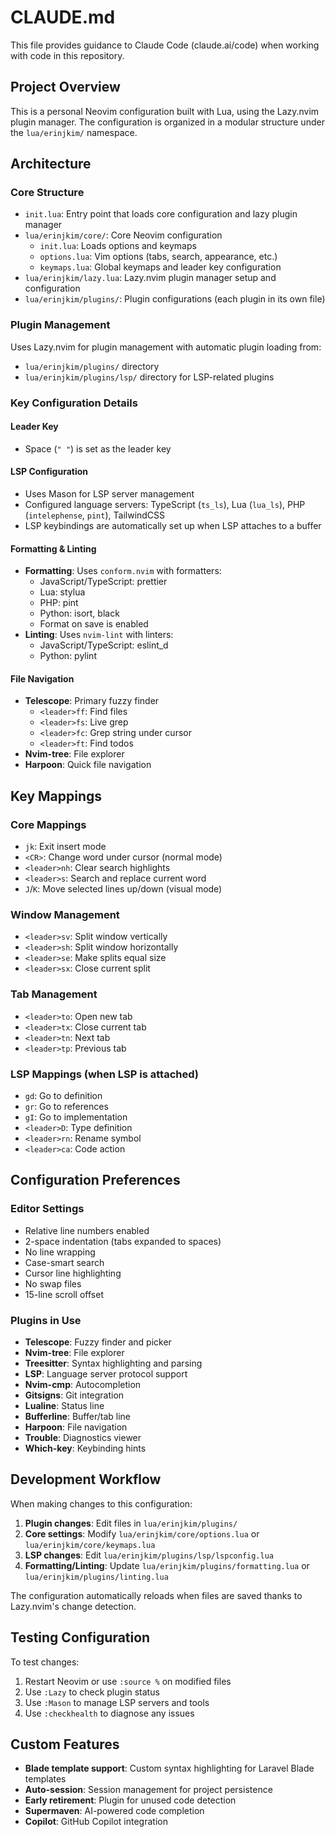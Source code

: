 # CLAUDE.md

This file provides guidance to Claude Code (claude.ai/code) when working with code in this repository.

## Project Overview

This is a personal Neovim configuration built with Lua, using the Lazy.nvim plugin manager. The configuration is organized in a modular structure under the `lua/erinjkim/` namespace.

## Architecture

### Core Structure
- `init.lua`: Entry point that loads core configuration and lazy plugin manager
- `lua/erinjkim/core/`: Core Neovim configuration
  - `init.lua`: Loads options and keymaps
  - `options.lua`: Vim options (tabs, search, appearance, etc.)
  - `keymaps.lua`: Global keymaps and leader key configuration
- `lua/erinjkim/lazy.lua`: Lazy.nvim plugin manager setup and configuration
- `lua/erinjkim/plugins/`: Plugin configurations (each plugin in its own file)

### Plugin Management
Uses Lazy.nvim for plugin management with automatic plugin loading from:
- `lua/erinjkim/plugins/` directory
- `lua/erinjkim/plugins/lsp/` directory for LSP-related plugins

### Key Configuration Details

#### Leader Key
- Space (`" "`) is set as the leader key

#### LSP Configuration
- Uses Mason for LSP server management
- Configured language servers: TypeScript (`ts_ls`), Lua (`lua_ls`), PHP (`intelephense`, `pint`), TailwindCSS
- LSP keybindings are automatically set up when LSP attaches to a buffer

#### Formatting & Linting
- **Formatting**: Uses `conform.nvim` with formatters:
  - JavaScript/TypeScript: prettier
  - Lua: stylua
  - PHP: pint
  - Python: isort, black
  - Format on save is enabled
- **Linting**: Uses `nvim-lint` with linters:
  - JavaScript/TypeScript: eslint_d
  - Python: pylint

#### File Navigation
- **Telescope**: Primary fuzzy finder
  - `<leader>ff`: Find files
  - `<leader>fs`: Live grep
  - `<leader>fc`: Grep string under cursor
  - `<leader>ft`: Find todos
- **Nvim-tree**: File explorer
- **Harpoon**: Quick file navigation

## Key Mappings

### Core Mappings
- `jk`: Exit insert mode
- `<CR>`: Change word under cursor (normal mode)
- `<leader>nh`: Clear search highlights
- `<leader>s`: Search and replace current word
- `J`/`K`: Move selected lines up/down (visual mode)

### Window Management
- `<leader>sv`: Split window vertically
- `<leader>sh`: Split window horizontally
- `<leader>se`: Make splits equal size
- `<leader>sx`: Close current split

### Tab Management
- `<leader>to`: Open new tab
- `<leader>tx`: Close current tab
- `<leader>tn`: Next tab
- `<leader>tp`: Previous tab

### LSP Mappings (when LSP is attached)
- `gd`: Go to definition
- `gr`: Go to references
- `gI`: Go to implementation
- `<leader>D`: Type definition
- `<leader>rn`: Rename symbol
- `<leader>ca`: Code action

## Configuration Preferences

### Editor Settings
- Relative line numbers enabled
- 2-space indentation (tabs expanded to spaces)
- No line wrapping
- Case-smart search
- Cursor line highlighting
- No swap files
- 15-line scroll offset

### Plugins in Use
- **Telescope**: Fuzzy finder and picker
- **Nvim-tree**: File explorer
- **Treesitter**: Syntax highlighting and parsing
- **LSP**: Language server protocol support
- **Nvim-cmp**: Autocompletion
- **Gitsigns**: Git integration
- **Lualine**: Status line
- **Bufferline**: Buffer/tab line
- **Harpoon**: File navigation
- **Trouble**: Diagnostics viewer
- **Which-key**: Keybinding hints

## Development Workflow

When making changes to this configuration:

1. **Plugin changes**: Edit files in `lua/erinjkim/plugins/`
2. **Core settings**: Modify `lua/erinjkim/core/options.lua` or `lua/erinjkim/core/keymaps.lua`
3. **LSP changes**: Edit `lua/erinjkim/plugins/lsp/lspconfig.lua`
4. **Formatting/Linting**: Update `lua/erinjkim/plugins/formatting.lua` or `lua/erinjkim/plugins/linting.lua`

The configuration automatically reloads when files are saved thanks to Lazy.nvim's change detection.

## Testing Configuration

To test changes:
1. Restart Neovim or use `:source %` on modified files
2. Use `:Lazy` to check plugin status
3. Use `:Mason` to manage LSP servers and tools
4. Use `:checkhealth` to diagnose any issues

## Custom Features

- **Blade template support**: Custom syntax highlighting for Laravel Blade templates
- **Auto-session**: Session management for project persistence
- **Early retirement**: Plugin for unused code detection
- **Supermaven**: AI-powered code completion
- **Copilot**: GitHub Copilot integration